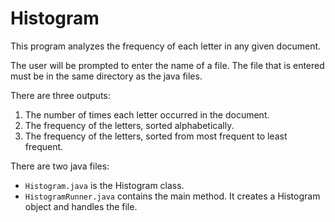 Histogram
=========

This program analyzes the frequency of each letter in any given document.

The user will be prompted to enter the name of a file. The file that is entered must be in the same directory as the java files.

There are three outputs:

1. The number of times each letter occurred in the document.
2. The frequency of the letters, sorted alphabetically.
3. The frequency of the letters, sorted from most frequent to least frequent.

There are two java files:
- `Histogram.java` is the Histogram class.
- `HistogramRunner.java` contains the main method. It creates a Histogram object and handles the file.
